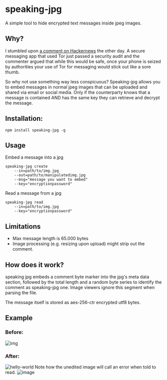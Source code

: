 # speaking-jpg
A simple tool to hide encrypted text messages inside jpeg images.

## Why?
I stumbled upon [a comment on Hackernews](https://news.ycombinator.com/item?id=14825675) the other day. A secure messaging app that used Tor just passed a security audit and the commenter argued that while this would be safe, once your phone is seized by authorities your use of Tor for messaging would stick out like a sore thumb.

So why not use something way less conspicuous? Speaking-jpg allows you to embed messages in normal jpeg images that can be uploaded and shared via email or social media. Only if the counterparty knows that a message is contained AND has the same key they can retrieve and decrypt the message.

## Installation:

```
npm install speaking-jpg -g
```

## Usage
Embed a message into a jpg

```shell
speaking-jpg create
    --in=path/to/img.jpg
    --out=path/to/manipulatedimg.jpg
    --msg="message you want to embed"
    --key="encryptionpassword"
```

Read a message from a jpg

```shell
speaking-jpg read
    --in=path/to/img.jpg
    --key="encryptionpassword"
```

## Limitations
- Max message length is 65.000 bytes
- Image processing (e.g. resizing upon upload) might strip out the comment.

## How does it work?
speaking jpg embeds a comment byte marker into the jpg's meta data section, followed by the total length and a random byte series to identify the comment as speaking-jpg one. Image viewers ignore this segment when parsing the file.

The message itself is stored as aes-256-ctr encrypted utf8 bytes.

## Example
### Before: 
![img](https://user-images.githubusercontent.com/5931248/28672046-7c10d624-72d6-11e7-8776-60c838c3d297.jpg)
### After:
![hello-world](https://user-images.githubusercontent.com/5931248/28672058-84ccac84-72d6-11e7-8a47-3e37fa1cbc4b.jpg)
Note how the unedited image will call an error when told to read.
![image](https://user-images.githubusercontent.com/5931248/28672187-f23afbe0-72d6-11e7-9b63-d902f6e7e5d4.png)
